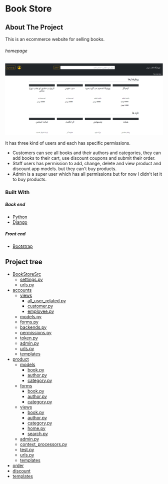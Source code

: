 # Book Store

## About The Project

This is an ecommerce website for selling books.
###### homepage
![my home page](images/home_page.PNG)

It has three kind of users and each has specific permissions.
* Customers can see all books and their authors and categories, they can add books to their cart, use discount coupons and submit their order.
* Staff users has permission to add, change, delete and view product and discount app models. but they can't buy products.
* Admin is a super user which has all permissions but for now I didn't let it to buy products.

### Built With

##### Back end
* [Python](https://www.python.org/)
* [Django](https://www.djangoproject.com/)
##### Front end
* [Bootstrap](https://getbootstrap.com)

## Project tree

 * [BookStoreSrc](./BookStoreSrc/BookStoreSrc)
   * [settings.py](./BookStoreSrc/BookStoreSrc/settings.py)
   * [urls.py](./BookStoreSrc/BookStoreSrc/urls.py)
 * [accounts](./BookStoreSrc/accounts)
   * [views](./BookStoreSrc/accounts/views)
     * [all_user_related.py](./BookStoreSrc/accounts/views/all_user_related.py)
     * [customer.py](./BookStoreSrc/accounts/views/customer.py)
     * [employee.py](./BookStoreSrc/accounts/views/employee.py)
   * [models.py](./BookStoreSrc/accounts/models.py)
   * [forms.py](./BookStoreSrc/accounts/forms.py)
   * [backends.py](./BookStoreSrc/accounts/backends.py)
   * [permissions.py](./BookStoreSrc/accounts/permissions.py)
   * [token.py](./BookStoreSrc/accounts/tokens.py)
   * [admin.py](./BookStoreSrc/accounts/admin.py)
   * [urls.py](./BookStoreSrc/accounts/urls.py)
   * [templates](./BookStoreSrc/accounts/templates)
 * [product](./BookStoreSrc/product)
   * [models](./BookStoreSrc/product/models)
     * [book.py](./BookStoreSrc/product/models/book.py)
     * [author.py](./BookStoreSrc/product/models/author.py)
     * [category.py](./BookStoreSrc/product/models/category.py)
   * [forms](./BookStoreSrc/product/forms)
     * [book.py](./BookStoreSrc/product/forms/book.py)
     * [author.py](./BookStoreSrc/product/forms/author.py)
     * [category.py](./BookStoreSrc/product/forms/category.py)
   * [views](./BookStoreSrc/product/views)
     * [book.py](./BookStoreSrc/product/views/book.py)
     * [author.py](./BookStoreSrc/product/views/author.py)
     * [category.py](./BookStoreSrc/product/views/category.py)
     * [home.py](./BookStoreSrc/product/views/home.py)
     * [search.py](./BookStoreSrc/product/views/search.py)
   * [admin.py](./BookStoreSrc/product/admin.py)
   * [context_processors.py](./BookStoreSrc/product/context_processors.py)
   * [test.py](./BookStoreSrc/product/tests.py)
   * [urls.py](./BookStoreSrc/product/urls.py)
   * [templates](./BookStoreSrc/product/templates)
 * [order](./BookStoreSrc/order)
 * [discount](./BookStoreSrc/discount)
 * [templates](./dir3)

